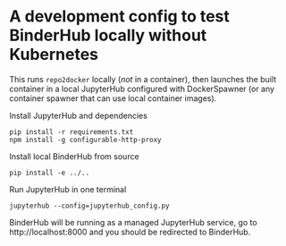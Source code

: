 # A development config to test BinderHub locally without Kubernetes

This runs `repo2docker` locally (_not_ in a container), then launches the built container in a local JupyterHub configured with DockerSpawner (or any container spawner that can use local container images).

Install JupyterHub and dependencies

    pip install -r requirements.txt
    npm install -g configurable-http-proxy

Install local BinderHub from source

    pip install -e ../..

Run JupyterHub in one terminal

    jupyterhub --config=jupyterhub_config.py

BinderHub will be running as a managed JupyterHub service, go to http://localhost:8000
and you should be redirected to BinderHub.
